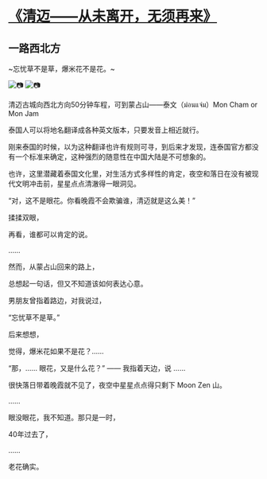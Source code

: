 # [《清迈——从未离开，无须再来》](https://github.com/raffello/raffello.github.io)

## 一路西北方

~忘忧草不是草，爆米花不是花。~

![📷](https://user-images.githubusercontent.com/63034623/78523822-a31cd700-7804-11ea-8306-b1d6e865ccf6.JPG)
![📷](https://user-images.githubusercontent.com/63034623/78523829-a57f3100-7804-11ea-811e-9e10733c14da.JPG)

清迈古城向西北方向50分钟车程，可到蒙占山——泰文（ม่อนแจ่ม）Mon Cham or Mon Jam  

泰国人可以将地名翻译成各种英文版本，只要发音上相近就行。

刚来泰国的时候，以为这种翻译也许有规则可寻，到后来才发现，连泰国官方都没有一个标准来确定，这种强烈的随意性在中国大陆是不可想象的。

也许，这里潜藏着泰国文化里，对生活方式多样性的肯定，夜空和落日在没有被现代文明冲击前，星星点点清澈得一眼洞见。

“对，这不是眼花。你看晚霞不会欺骗谁，清迈就是这么美！”

揉揉双眼，

再看，谁都可以肯定的说。

……

然而，从蒙占山回来的路上，

总想起一句话，但又不知道该如何表达心意。

男朋友曾指着路边，对我说过，

“忘忧草不是草。”

后来想想，

觉得，爆米花如果不是花？……

“那，…… 眼花，又是什么花？” —— 我指着天边，说 ……  

很快落日带着晚霞就不见了，夜空中星星点点得只剩下 Moon  Zen 山。

……

眼没眼花，我不知道。那只是一时，

40年过去了，

……

老花确实。

